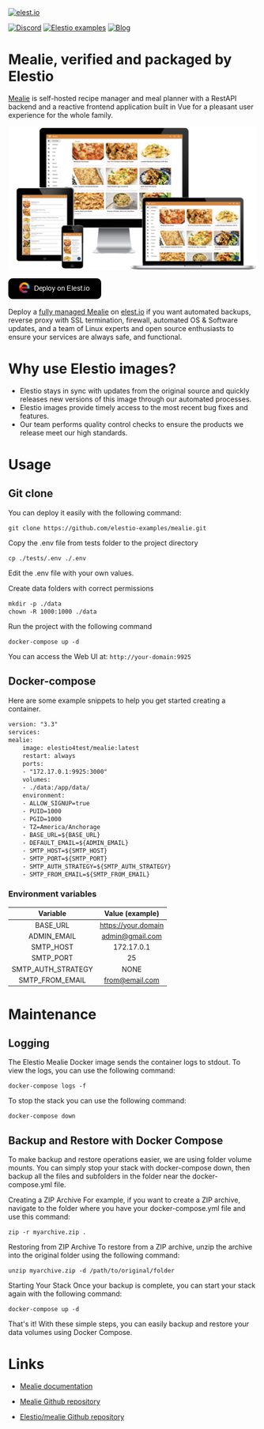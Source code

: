 <a href="https://elest.io">
  <img src="https://elest.io/images/elestio.svg" alt="elest.io" width="150" height="75">
</a>

[![Discord](https://img.shields.io/static/v1.svg?logo=discord&color=f78A38&labelColor=083468&logoColor=ffffff&style=for-the-badge&label=Discord&message=community)](https://discord.gg/4T4JGaMYrD "Get instant assistance and engage in live discussions with both the community and team through our chat feature.")
[![Elestio examples](https://img.shields.io/static/v1.svg?logo=github&color=f78A38&labelColor=083468&logoColor=ffffff&style=for-the-badge&label=github&message=open%20source)](https://github.com/elestio-examples "Access the source code for all our repositories by viewing them.")
[![Blog](https://img.shields.io/static/v1.svg?color=f78A38&labelColor=083468&logoColor=ffffff&style=for-the-badge&label=elest.io&message=Blog)](https://blog.elest.io "Latest news about elestio, open source software, and DevOps techniques.")

# Mealie, verified and packaged by Elestio

[Mealie](https://nightly.mealie.io/) is self-hosted recipe manager and meal planner with a RestAPI backend and a reactive frontend application built in Vue for a pleasant user experience for the whole family.

<img src="https://raw.githubusercontent.com/elestio-examples/mealie/main/mealie.png" alt="mealie" width="800">

[![deploy](https://github.com/elestio-examples/mealie/raw/main/deploy-on-elestio.png)](https://dash.elest.io/deploy?source=cicd&social=dockerCompose&url=https://github.com/elestio-examples/mealie)

Deploy a <a target="_blank" href="https://elest.io/open-source/mealie">fully managed Mealie</a> on <a target="_blank" href="https://elest.io/">elest.io</a> if you want automated backups, reverse proxy with SSL termination, firewall, automated OS & Software updates, and a team of Linux experts and open source enthusiasts to ensure your services are always safe, and functional.

# Why use Elestio images?

- Elestio stays in sync with updates from the original source and quickly releases new versions of this image through our automated processes.
- Elestio images provide timely access to the most recent bug fixes and features.
- Our team performs quality control checks to ensure the products we release meet our high standards.

# Usage

## Git clone

You can deploy it easily with the following command:

    git clone https://github.com/elestio-examples/mealie.git

Copy the .env file from tests folder to the project directory

    cp ./tests/.env ./.env

Edit the .env file with your own values.

Create data folders with correct permissions

    mkdir -p ./data
    chown -R 1000:1000 ./data

Run the project with the following command

    docker-compose up -d

You can access the Web UI at: `http://your-domain:9925`

## Docker-compose

Here are some example snippets to help you get started creating a container.

    version: "3.3"
    services:
    mealie:
        image: elestio4test/mealie:latest
        restart: always
        ports:
        - "172.17.0.1:9925:3000"
        volumes:
        - ./data:/app/data/
        environment:
        - ALLOW_SIGNUP=true
        - PUID=1000
        - PGID=1000
        - TZ=America/Anchorage
        - BASE_URL=${BASE_URL}
        - DEFAULT_EMAIL=${ADMIN_EMAIL}
        - SMTP_HOST=${SMTP_HOST}
        - SMTP_PORT=${SMTP_PORT}
        - SMTP_AUTH_STRATEGY=${SMTP_AUTH_STRATEGY}
        - SMTP_FROM_EMAIL=${SMTP_FROM_EMAIL}

### Environment variables

|      Variable      |   Value (example)   |
| :----------------: | :-----------------: |
|      BASE_URL      | https://your.domain |
|    ADMIN_EMAIL     |   admin@gmail.com   |
|     SMTP_HOST      |     172.17.0.1      |
|     SMTP_PORT      |         25          |
| SMTP_AUTH_STRATEGY |        NONE         |
|  SMTP_FROM_EMAIL   |   from@email.com    |

# Maintenance

## Logging

The Elestio Mealie Docker image sends the container logs to stdout. To view the logs, you can use the following command:

    docker-compose logs -f

To stop the stack you can use the following command:

    docker-compose down

## Backup and Restore with Docker Compose

To make backup and restore operations easier, we are using folder volume mounts. You can simply stop your stack with docker-compose down, then backup all the files and subfolders in the folder near the docker-compose.yml file.

Creating a ZIP Archive
For example, if you want to create a ZIP archive, navigate to the folder where you have your docker-compose.yml file and use this command:

    zip -r myarchive.zip .

Restoring from ZIP Archive
To restore from a ZIP archive, unzip the archive into the original folder using the following command:

    unzip myarchive.zip -d /path/to/original/folder

Starting Your Stack
Once your backup is complete, you can start your stack again with the following command:

    docker-compose up -d

That's it! With these simple steps, you can easily backup and restore your data volumes using Docker Compose.

# Links

- <a target="_blank" href="https://nightly.mealie.io/documentation/getting-started/introduction/">Mealie documentation</a>

- <a target="_blank" href="https://github.com/hay-kot/mealie/">Mealie Github repository</a>

- <a target="_blank" href="https://github.com/elestio-examples/mealie">Elestio/mealie Github repository</a>
